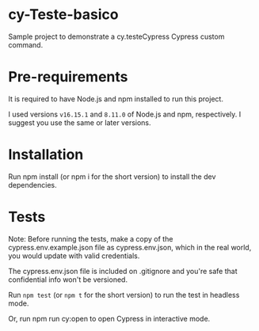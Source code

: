 # cy-Teste-basico

Sample project to demonstrate a cy.testeCypress Cypress custom command.

# Pre-requirements
It is required to have Node.js and npm installed to run this project.

I used versions `v16.15.1` and `8.11.0` of Node.js and npm, respectively. I suggest you use the same or later versions.

# Installation
Run npm install (or npm i for the short version) to install the dev dependencies.

# Tests
Note: Before running the tests, make a copy of the cypress.env.example.json file as cypress.env.json, which in the real world, you would update with valid credentials.

The cypress.env.json file is included on .gitignore and you're safe that confidential info won't be versioned.

Run `npm test` (or `npm t` for the short version) to run the test in headless mode.

Or, run npm run cy:open to open Cypress in interactive mode.